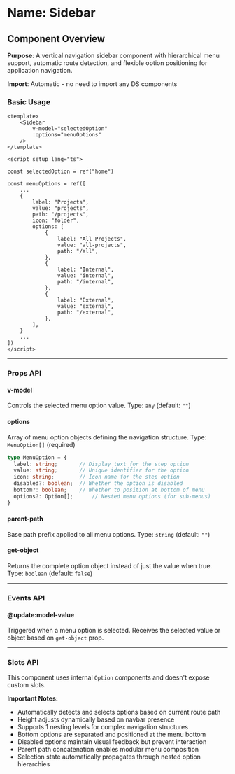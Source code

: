 # Name: Sidebar
## Component Overview

**Purpose**: A vertical navigation sidebar component with hierarchical menu support, automatic route detection, and flexible option positioning for application navigation.

**Import**: Automatic - no need to import any DS components

### Basic Usage

```vue
<template>
    <Sidebar 
        v-model="selectedOption"
        :options="menuOptions"
    />
</template>

<script setup lang="ts">

const selectedOption = ref("home")

const menuOptions = ref([
    ...
    {
        label: "Projects",
        value: "projects",
        path: "/projects",
        icon: "folder",
        options: [
            {
                label: "All Projects",
                value: "all-projects",
                path: "/all",
            },
            {
                label: "Internal",
                value: "internal",
                path: "/internal",
            },
            {
                label: "External",
                value: "external",
                path: "/external",
            },
        ],
    }
    ...
])
</script>
```

---

### Props API

#### v-model
Controls the selected menu option value. Type: `any` (default: `""`)

#### options
Array of menu option objects defining the navigation structure. Type: `MenuOption[]` (required)

```typescript
type MenuOption = {
  label: string;       // Display text for the step option
  value: string;       // Unique identifier for the option
  icon: string;        // Icon name for the step option
  disabled?: boolean;  // Whether the option is disabled
  bottom?: boolean;    // Whether to position at bottom of menu
  options?: Option[];      // Nested menu options (for sub-menus)
}
```

#### parent-path
Base path prefix applied to all menu options. Type: `string` (default: `""`)

#### get-object
Returns the complete option object instead of just the value when true. Type: `boolean` (default: `false`)

---

### Events API

#### @update:model-value
Triggered when a menu option is selected. Receives the selected value or object based on `get-object` prop.

---

### Slots API

This component uses internal `Option` components and doesn't expose custom slots.

**Important Notes:**
- Automatically detects and selects options based on current route path
- Height adjusts dynamically based on navbar presence
- Supports 1 nesting levels for complex navigation structures
- Bottom options are separated and positioned at the menu bottom
- Disabled options maintain visual feedback but prevent interaction
- Parent path concatenation enables modular menu composition
- Selection state automatically propagates through nested option hierarchies